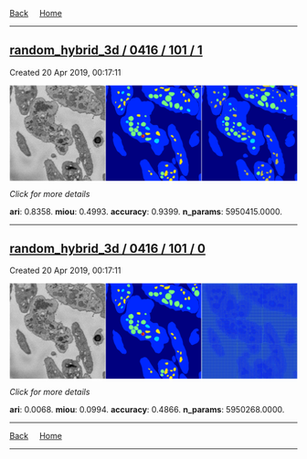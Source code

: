 
[Back](..)&nbsp;&nbsp;&nbsp;&nbsp;&nbsp;[Home](https://leapmanlab.github.io/snapshots)

---

<div class="summary"><a href="1"><h2>random_hybrid_3d / 0416 / 101 / 1</h2></a><p>Created 20 Apr 2019, 00:17:11
</p><a href="1"><img src="1/media/summary.png" align="center"></a><p>
<i>Click for more details</i>
</p></div>

**ari**: 0.8358. **miou**: 0.4993. **accuracy**: 0.9399. **n_params**: 5950415.0000. 

---

<div class="summary"><a href="0"><h2>random_hybrid_3d / 0416 / 101 / 0</h2></a><p>Created 20 Apr 2019, 00:17:11
</p><a href="0"><img src="0/media/summary.png" align="center"></a><p>
<i>Click for more details</i>
</p></div>

**ari**: 0.0068. **miou**: 0.0994. **accuracy**: 0.4866. **n_params**: 5950268.0000. 

---

[Back](..)&nbsp;&nbsp;&nbsp;&nbsp;&nbsp;[Home](https://leapmanlab.github.io/snapshots)

---